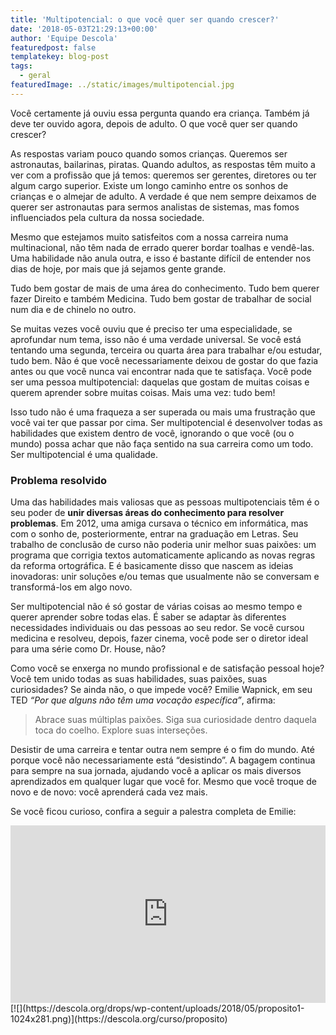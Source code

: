```yaml
---
title: 'Multipotencial: o que você quer ser quando crescer?'
date: '2018-05-03T21:29:13+00:00'
author: 'Equipe Descola'
featuredpost: false
templatekey: blog-post
tags:
  - geral
featuredImage: ../static/images/multipotencial.jpg
---
```


Você certamente já ouviu essa pergunta quando era criança. Também já deve ter ouvido agora, depois de adulto. O que você quer ser quando crescer?

As respostas variam pouco quando somos crianças. Queremos ser astronautas, bailarinas, piratas. Quando adultos, as respostas têm muito a ver com a profissão que já temos: queremos ser gerentes, diretores ou ter algum cargo superior. Existe um longo caminho entre os sonhos de crianças e o almejar de adulto. A verdade é que nem sempre deixamos de querer ser astronautas para sermos analistas de sistemas, mas fomos influenciados pela cultura da nossa sociedade.

Mesmo que estejamos muito satisfeitos com a nossa carreira numa multinacional, não têm nada de errado querer bordar toalhas e vendê-las. Uma habilidade não anula outra, e isso é bastante difícil de entender nos dias de hoje, por mais que já sejamos gente grande.

Tudo bem gostar de mais de uma área do conhecimento. Tudo bem querer fazer Direito e também Medicina. Tudo bem gostar de trabalhar de social num dia e de chinelo no outro.

Se muitas vezes você ouviu que é preciso ter uma especialidade, se aprofundar num tema, isso não é uma verdade universal. Se você está tentando uma segunda, terceira ou quarta área para trabalhar e/ou estudar, tudo bem. Não é que você necessariamente deixou de gostar do que fazia antes ou que você nunca vai encontrar nada que te satisfaça. Você pode ser uma pessoa multipotencial: daquelas que gostam de muitas coisas e querem aprender sobre muitas coisas. Mais uma vez: tudo bem!

Isso tudo não é uma fraqueza a ser superada ou mais uma frustração que você vai ter que passar por cima. Ser multipotencial é desenvolver todas as habilidades que existem dentro de você, ignorando o que você (ou o mundo) possa achar que não faça sentido na sua carreira como um todo. Ser multipotencial é uma qualidade.

### Problema resolvido

Uma das habilidades mais valiosas que as pessoas multipotenciais têm é o seu poder de **unir diversas áreas do conhecimento para resolver problemas**. Em 2012, uma amiga cursava o técnico em informática, mas com o sonho de, posteriormente, entrar na graduação em Letras. Seu trabalho de conclusão de curso não poderia unir melhor suas paixões: um programa que corrigia textos automaticamente aplicando as novas regras da reforma ortográfica. E é basicamente disso que nascem as ideias inovadoras: unir soluções e/ou temas que usualmente não se conversam e transformá-los em algo novo.

Ser multipotencial não é só gostar de várias coisas ao mesmo tempo e querer aprender sobre todas elas. É saber se adaptar às diferentes necessidades individuais ou das pessoas ao seu redor. Se você cursou medicina e resolveu, depois, fazer cinema, você pode ser o diretor ideal para uma série como Dr. House, não?

Como você se enxerga no mundo profissional e de satisfação pessoal hoje? Você tem unido todas as suas habilidades, suas paixões, suas curiosidades? Se ainda não, o que impede você? Emilie Wapnick, em seu TED _“Por que alguns não têm uma vocação específica”_, afirma:

> Abrace suas múltiplas paixões. Siga sua curiosidade dentro daquela toca do coelho. Explore suas interseções.

Desistir de uma carreira e tentar outra nem sempre é o fim do mundo. Até porque você não necessariamente está “desistindo”. A bagagem continua para sempre na sua jornada, ajudando você a aplicar os mais diversos aprendizados em qualquer lugar que você for. Mesmo que você troque de novo e de novo: você aprenderá cada vez mais.

Se você ficou curioso, confira a seguir a palestra completa de Emilie:

<div style="max-width: 854px;"><div style="position: relative; height: 0; padding-bottom: 56.25%;"><iframe allowfullscreen="allowfullscreen" frameborder="0" height="480" loading="lazy" scrolling="no" src="https://embed.ted.com/talks/lang/pt-br/emilie_wapnick_why_some_of_us_don_t_have_one_true_calling" style="position: absolute; left: 0; top: 0; width: 100%; height: 100%;" width="854"></iframe></div></div>[![](https://descola.org/drops/wp-content/uploads/2018/05/proposito1-1024x281.png)](https://descola.org/curso/proposito)
